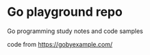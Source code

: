 # Go playground repo
Go programming study notes and code samples

code from https://gobyexample.com/